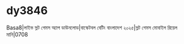 # dy3846
Basa8|লাইভ স্লট গেমস অ্যাপ ডাউনলোড|বাস্কেটবল বেটিং বাংলাদেশ ২০২৫|স্লট গেমস মোবাইল রিয়েল মানি|0708  
